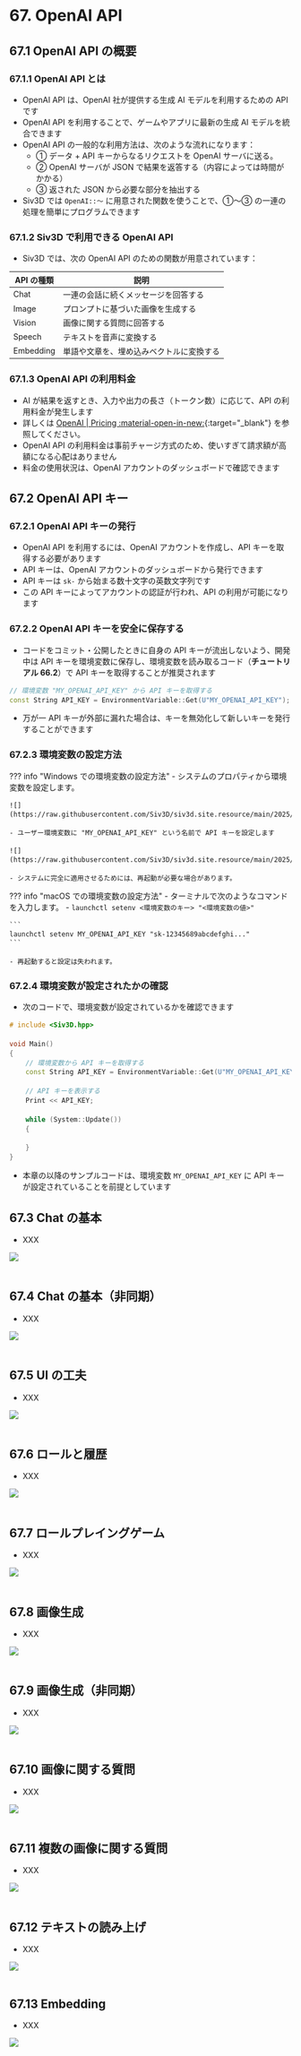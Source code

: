 # 67. OpenAI API

## 67.1 OpenAI API の概要

### 67.1.1 OpenAI API とは
- OpenAI API は、OpenAI 社が提供する生成 AI モデルを利用するための API です
- OpenAI API を利用することで、ゲームやアプリに最新の生成 AI モデルを統合できます
- OpenAI API の一般的な利用方法は、次のような流れになります：
	- ① データ + API キーからなるリクエストを OpenAI サーバに送る。
	- ② OpenAI サーバが JSON で結果を返答する（内容によっては時間がかかる）
	- ③ 返された JSON から必要な部分を抽出する
- Siv3D では `OpenAI::～` に用意された関数を使うことで、①～③ の一連の処理を簡単にプログラムできます

### 67.1.2 Siv3D で利用できる OpenAI API
- Siv3D では、次の OpenAI API のための関数が用意されています：

| API の種類 | 説明 |
|--|--|
| Chat | 一連の会話に続くメッセージを回答する |
| Image | プロンプトに基づいた画像を生成する |
| Vision | 画像に関する質問に回答する |
| Speech | テキストを音声に変換する |
| Embedding | 単語や文章を、埋め込みベクトルに変換する |

### 67.1.3 OpenAI API の利用料金
- AI が結果を返すとき、入力や出力の長さ（トークン数）に応じて、API の利用料金が発生します
- 詳しくは [OpenAI | Pricing :material-open-in-new:](https://openai.com/ja-JP/api/pricing/){:target="_blank"} を参照してください。
- OpenAI API の利用料金は事前チャージ方式のため、使いすぎて請求額が高額になる心配はありません
- 料金の使用状況は、OpenAI アカウントのダッシュボードで確認できます

## 67.2 OpenAI API キー
### 67.2.1 OpenAI API キーの発行
- OpenAI API を利用するには、OpenAI アカウントを作成し、API キーを取得する必要があります
- API キーは、OpenAI アカウントのダッシュボードから発行できます
- API キーは `sk-` から始まる数十文字の英数文字列です
- この API キーによってアカウントの認証が行われ、API の利用が可能になります

### 67.2.2 OpenAI API キーを安全に保存する
- コードをコミット・公開したときに自身の API キーが流出しないよう、開発中は API キーを環境変数に保存し、環境変数を読み取るコード（**チュートリアル 66.2**）で API キーを取得することが推奨されます

```cpp
// 環境変数 "MY_OPENAI_API_KEY" から API キーを取得する
const String API_KEY = EnvironmentVariable::Get(U"MY_OPENAI_API_KEY");
```

- 万が一 API キーが外部に漏れた場合は、キーを無効化して新しいキーを発行することができます

### 67.2.3 環境変数の設定方法
??? info "Windows での環境変数の設定方法"
	- システムのプロパティから環境変数を設定します。

	![](https://raw.githubusercontent.com/Siv3D/siv3d.site.resource/main/2025/tutorial4/openai/2a.png)

	- ユーザー環境変数に "MY_OPENAI_API_KEY" という名前で API キーを設定します

	![](https://raw.githubusercontent.com/Siv3D/siv3d.site.resource/main/2025/tutorial4/openai/2b.png)
	
	- システムに完全に適用させるためには、再起動が必要な場合があります。


??? info "macOS での環境変数の設定方法"
	- ターミナルで次のようなコマンドを入力します。
	- `launchctl setenv <環境変数のキー> "<環境変数の値>"`

	```
	launchctl setenv MY_OPENAI_API_KEY "sk-12345689abcdefghi..."
	```

	- 再起動すると設定は失われます。


### 67.2.4 環境変数が設定されたかの確認
- 次のコードで、環境変数が設定されているかを確認できます

```cpp
# include <Siv3D.hpp>

void Main()
{
	// 環境変数から API キーを取得する
	const String API_KEY = EnvironmentVariable::Get(U"MY_OPENAI_API_KEY");

	// API キーを表示する
	Print << API_KEY;

	while (System::Update())
	{

	}
}
```

- 本章の以降のサンプルコードは、環境変数 `MY_OPENAI_API_KEY` に API キーが設定されていることを前提としています


## 67.3 Chat の基本
- XXX
	
![](https://raw.githubusercontent.com/Siv3D/siv3d.site.resource/main/2025/tutorial4/openai/3.png)

```cpp

```


## 67.4 Chat の基本（非同期）
- XXX
	
![](https://raw.githubusercontent.com/Siv3D/siv3d.site.resource/main/2025/tutorial4/openai/3.png)

```cpp

```


## 67.5 UI の工夫
- XXX
	
![](https://raw.githubusercontent.com/Siv3D/siv3d.site.resource/main/2025/tutorial4/openai/3.png)

```cpp

```


## 67.6 ロールと履歴
- XXX
	
![](https://raw.githubusercontent.com/Siv3D/siv3d.site.resource/main/2025/tutorial4/openai/3.png)

```cpp

```


## 67.7 ロールプレイングゲーム
- XXX
	
![](https://raw.githubusercontent.com/Siv3D/siv3d.site.resource/main/2025/tutorial4/openai/3.png)

```cpp

```


## 67.8 画像生成
- XXX
	
![](https://raw.githubusercontent.com/Siv3D/siv3d.site.resource/main/2025/tutorial4/openai/3.png)

```cpp

```


## 67.9 画像生成（非同期）
- XXX
	
![](https://raw.githubusercontent.com/Siv3D/siv3d.site.resource/main/2025/tutorial4/openai/3.png)

```cpp

```


## 67.10 画像に関する質問
- XXX
	
![](https://raw.githubusercontent.com/Siv3D/siv3d.site.resource/main/2025/tutorial4/openai/3.png)

```cpp

```


## 67.11 複数の画像に関する質問
- XXX
	
![](https://raw.githubusercontent.com/Siv3D/siv3d.site.resource/main/2025/tutorial4/openai/3.png)

```cpp

```


## 67.12 テキストの読み上げ
- XXX
	
![](https://raw.githubusercontent.com/Siv3D/siv3d.site.resource/main/2025/tutorial4/openai/3.png)

```cpp

```


## 67.13 Embedding
- XXX
	
![](https://raw.githubusercontent.com/Siv3D/siv3d.site.resource/main/2025/tutorial4/openai/3.png)

```cpp

```
